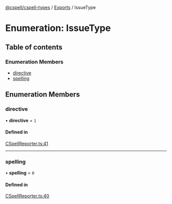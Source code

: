 [@cspell/cspell-types](../README.md) / [Exports](../modules.md) / IssueType

# Enumeration: IssueType

## Table of contents

### Enumeration Members

- [directive](IssueType.md#directive)
- [spelling](IssueType.md#spelling)

## Enumeration Members

### directive

• **directive** = ``1``

#### Defined in

[CSpellReporter.ts:41](https://github.com/streetsidesoftware/cspell/blob/d20c1f2/packages/cspell-types/src/CSpellReporter.ts#L41)

___

### spelling

• **spelling** = ``0``

#### Defined in

[CSpellReporter.ts:40](https://github.com/streetsidesoftware/cspell/blob/d20c1f2/packages/cspell-types/src/CSpellReporter.ts#L40)

